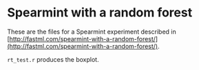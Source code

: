 Spearmint with a random forest
==============================

These are the files for a Spearmint experiment described in [http://fastml.com/spearmint-with-a-random-forest/](http://fastml.com/spearmint-with-a-random-forest/).

`rt_test.r` produces the boxplot.